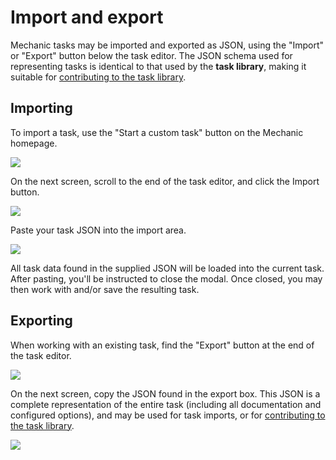 # Import and export

Mechanic tasks may be imported and exported as JSON, using the "Import" or "Export" button below the task editor. The JSON schema used for representing tasks is identical to that used by the **task library**, making it suitable for [contributing to the task library](../../advanced-topics/contributing-to-the-task-library.md).

## Importing

To import a task, use the "Start a custom task" button on the Mechanic homepage.

![](https://d33v4339jhl8k0.cloudfront.net/docs/assets/5ddd799f2c7d3a7e9ae472fc/images/5f9f142ecff47e00160b591d/file-8P0PECOfK5.png)

On the next screen, scroll to the end of the task editor, and click the Import button.

![](https://d33v4339jhl8k0.cloudfront.net/docs/assets/5ddd799f2c7d3a7e9ae472fc/images/5f9f13ed4cedfd00165abffe/file-RvuDEsOZ8U.png)

Paste your task JSON into the import area.

![](https://d33v4339jhl8k0.cloudfront.net/docs/assets/5ddd799f2c7d3a7e9ae472fc/images/5f9f1471cff47e00160b591e/file-slFQ9EmFnQ.png)

All task data found in the supplied JSON will be loaded into the current task. After pasting, you'll be instructed to close the modal. Once closed, you may then work with and/or save the resulting task.

## Exporting

When working with an existing task, find the "Export" button at the end of the task editor.

![](https://d33v4339jhl8k0.cloudfront.net/docs/assets/5ddd799f2c7d3a7e9ae472fc/images/5f9f134fcff47e0017d2d667/file-NcVn8hh62H.png)

On the next screen, copy the JSON found in the export box. This JSON is a complete representation of the entire task \(including all documentation and configured options\), and may be used for task imports, or for [contributing to the task library](../../advanced-topics/contributing-to-the-task-library.md).

![](https://d33v4339jhl8k0.cloudfront.net/docs/assets/5ddd799f2c7d3a7e9ae472fc/images/5f9f14bacff47e0017d2d669/file-mFPoGAKq68.png)

